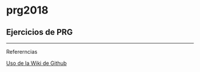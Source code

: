 # prg2018
## Ejercicios de PRG
***
Refererncias

[Uso de la Wiki de Github](https://www.adictosaltrabajo.com/tutoriales/github-wiki/)
